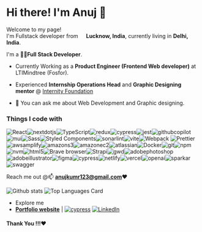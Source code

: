 # Hi there! I'm Anuj 👋
<p>Welcome to my page! </br> I'm Fullstack developer from <img src="https://taitongah.com.sg/wp-content/uploads/2020/11/india-flag-round-icon-256.png" width="13"/> <b>Lucknow, India</b>, currently living in  <b>Delhi, India</b>. </p>
<p>

I'm a 🧑‍💻**Full Stack Developer**. 

- Currently Working as a **Product Engineer (Frontend Web developer)** at LTIMindtree (Fosfor).
- Experienced **Internship Operations Head** and **Graphic Designing mentor** @ [Internity Foundation](https://internity.in) 

- 💬 You can ask me about Web Development and Graphic designing. 

<h3>Things I code with</h3>
<img alt="React" src="https://img.shields.io/badge/-React-45b8d8?style=flat-square&logo=react&logoColor=white" /><img alt="nextdotjs" src="https://img.shields.io/badge/-Next.js-000000?style=flat-square&logo=nextdotjs&logoColor=white" /><img alt="TypeScript" src="https://img.shields.io/badge/-TypeScript-007ACC?style=flat-square&logo=typescript&logoColor=white" /><img alt="redux" src="https://img.shields.io/badge/-Redux-764ABC?style=flat-square&logo=redux&logoColor=white" /><img alt="cypress" src="https://img.shields.io/badge/-Cypress-69D3A7?style=flat-square&logo=cypress&logoColor=white" /><img alt="jest" src="https://img.shields.io/badge/-Jest-C21325?style=flat-square&logo=jest&logoColor=white" /><img alt="githubcopilot" src="https://img.shields.io/badge/-Github Copilot-000000?style=flat-square&logo=githubcopilot&logoColor=white" /><img alt="mui" src="https://img.shields.io/badge/-MUI 5-007FFF?style=flat-square&logo=mui&logoColor=white" /><img alt="Sass" src="https://img.shields.io/badge/-Sass-CC6699?style=flat-square&logo=sass&logoColor=white" /><img alt="Styled Components" src="https://img.shields.io/badge/-Styled_Components-db7092?style=flat-square&logo=styled-components&logoColor=white" /><img alt="sonarlint" src="https://img.shields.io/badge/-SonarLint-CB2029?style=flat-square&logo=sonarlint&logoColor=white" /><img alt="vite" src="https://img.shields.io/badge/-Vite-646CFF?style=flat-square&logo=vite&logoColor=white" /><img alt="Webpack" src="https://img.shields.io/badge/-Webpack-8DD6F9?style=flat-square&logo=webpack&logoColor=white" /> <img alt="Prettier" src="https://img.shields.io/badge/-Prettier-F7B93E?style=flat-square&logo=prettier&logoColor=white" /><img alt="awsamplify" src="https://img.shields.io/badge/-AWS Amplify-FF9900?style=flat-square&logo=awsamplify&logoColor=white" /><img alt="amazons3" src="https://img.shields.io/badge/-Amazon S3-569A31?style=flat-square&logo=amazons3&logoColor=white" /><img alt="amazonec2" src="https://img.shields.io/badge/-Amazon EC2-8C4FFF?style=flat-square&logo=amazonec2&logoColor=white" /><img alt="atlassian" src="https://img.shields.io/badge/-Atlassian2-0052CC?style=flat-square&logo=atlassian&logoColor=white" /><img alt="Docker" src="https://img.shields.io/badge/-Docker-46a2f1?style=flat-square&logo=docker&logoColor=white" /><img alt="git" src="https://img.shields.io/badge/-Git-F05032?style=flat-square&logo=git&logoColor=white" /><img alt="npm" src="https://img.shields.io/badge/-NPM-CB3837?style=flat-square&logo=npm&logoColor=white" /><img alt="nvm" src="https://img.shields.io/badge/-NVM-F4DD4B?style=flat-square&logo=nvm&logoColor=000000" /><img alt="html5" src="https://img.shields.io/badge/-HTML5-E34F26?style=flat-square&logo=html5&logoColor=white" /><img alt="Brave browser" src="https://img.shields.io/badge/-Brave_Browser-FB542B?style=flat-square&logo=brave&logoColor=white" /><img alt="Strapi" src="https://img.shields.io/badge/-Strapi-4945ff?style=flat-square&logo=strapi&logoColor=white" /><img alt="gwd" src="https://img.shields.io/badge/-Google_Web_Designer-4285F4?style=flat-square&logo=google-web-designer&logoColor=white" /><img alt="adobephotoshop" src="https://img.shields.io/badge/-Adobe Photoshop-31A8FF?style=flat-square&logo=adobephotoshop&logoColor=white" /><img alt="adobeillustrator" src="https://img.shields.io/badge/-Adobe Illustrator-FF9A00?style=flat-square&logo=adobeillustrator&logoColor=white" /><img alt="figma" src="https://img.shields.io/badge/-Figma-F24E1E?style=flat-square&logo=figma&logoColor=white" /><img alt="cypress" src="https://img.shields.io/badge/-Django-092E20?style=flat-square&logo=django&logoColor=white" /><img alt="netlify" src="https://img.shields.io/badge/-Netlify-00C7B7?style=flat-square&logo=netlify&logoColor=white" /><img alt="vercel" src="https://img.shields.io/badge/-Vercel-000000?style=flat-square&logo=vercel&logoColor=white" /><img alt="openai" src="https://img.shields.io/badge/-Open AI-412991?style=flat-square&logo=openai&logoColor=white" /><img alt="sparkar" src="https://img.shields.io/badge/-Sparkar AR-FF5C83?style=flat-square&logo=sparkar&logoColor=white" /><img alt="swagger" src="https://img.shields.io/badge/-Swagger-85EA2D?style=flat-square&logo=sparkar&logoColor=white" /></p>
 
 Reach me out @📫 **anujkumr123@gmail.com**❤️

![Github stats](https://github-readme-stats.vercel.app/api?username=43215-Anuj&theme=algolia&show_icons=true&count_private=true)
![Top Languages Card](https://github-readme-stats.vercel.app/api/top-langs/?username=43215-Anuj&layout=compact&hide=c)

- Explore me
-  **[Portfolio website](https://anuj.vercel.app/)** |  [<img alt="cypress" src="https://img.shields.io/badge/-Dribbble-EA4C89?style=for-the-badge&logo=dribbble&logoColor=white" />](https://dribbble.com/Anujkumar)  [<img alt="LinkedIn" src="https://img.shields.io/badge/linkedin-%230077B5.svg?&style=for-the-badge&logo=linkedin&logoColor=white" />](https://www.linkedin.com/in/anuj-kumar43215/)


#### Thank You !!!❤️
